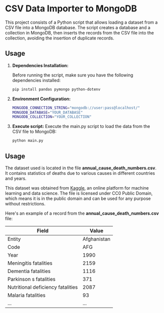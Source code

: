 # CSV Data Importer to MongoDB

This project consists of a Python script that allows loading a dataset from a CSV file into a MongoDB database. The script creates a database and a collection in MongoDB, then inserts the records from the CSV file into the collection, avoiding the insertion of duplicate records.

## Usage

1. **Dependencies Installation:**
   
   Before running the script, make sure you have the following dependencies installed:

   ```bash
   pip install pandas pymongo python-dotenv

2. **Environment Configuration:**
   ```bash
   MONGODB_CONNECTION_STRING="mongodb://user:pass@localhost/"
   MONGODB_DATABASE="YOUR_DATABASE"
   MONGODB_COLLECTION="YOUR_COLLECTION"

3. **Execute script:**
  Execute the main.py script to load the data from the CSV file to MongoDB:
  
   ```bash
   python main.py

## Usage

The dataset used is located in the file **annual_cause_death_numbers.csv**. It contains statistics of deaths due to various causes in different countries and years.

This dataset was obtained from [Kaggle](https://www.kaggle.com/), an online platform for machine learning and data science. The file is licensed under CC0 Public Domain, which means it is in the public domain and can be used for any purpose without restrictions.

Here's an example of a record from the **annual_cause_death_numbers.csv** file:

| Field                               | Value     |
|-------------------------------------|-----------|
| Entity         | Afghanistan |
| Code           | AFG         |
| Year           | 1990        |
| Meningitis fatalities | 2159 |
| Dementia fatalities | 1116 |
| Parkinson s fatalities | 371 |
| Nutritional deficiency fatalities | 2087 |
| Malaria fatalities | 93 |
| ...                                 | ...       |
